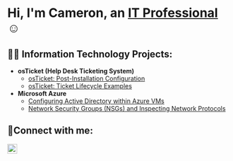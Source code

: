 <h1>Hi, I'm Cameron, an <a href="https://linkedin.com/in/Cameron-crowesdr">IT Professional</a>☺</h1>

<h2>👨‍💻 Information Technology Projects:</h2>

- <b>osTicket (Help Desk Ticketing System)</b>
  - [osTicket: Post-Installation Configuration](https://github.com/CamCroweTech/post-install-config)
  - [osTicket: Ticket Lifecycle Examples](https://github.com/CamCroweTech/ticket-lifecycle)
- <b>Microsoft Azure</b>
  - [Configuring Active Directory within Azure VMs](https://github.com/CamCroweTech/configure-ad)
  - [Network Security Groups (NSGs) and Inspecting Network Protocols](https://github.com/CamCroweTech/azure-network-protocols)

<h2>🤳Connect with me:</h2>

[<img align="left" alt="Cameron | LinkedIn" width="22px" src="https://cdn.jsdelivr.net/npm/simple-icons@v3/icons/linkedin.svg" />][linkedin]

[linkedin]: https://linkedin.com/in/cameron-crowesdr

